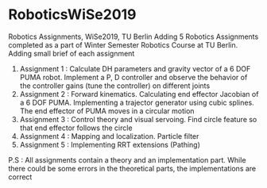 # RoboticsWiSe2019
Robotics Assignments, WiSe2019, TU Berlin
Adding 5 Robotics Assignments completed as a part of Winter Semester Robotics Course at TU Berlin.
Adding small brief of each assignment
1. Assignment 1 : Calculate DH parameters and gravity vector of a 6 DOF PUMA robot. Implement a P, D controller and observe the behavior of the controller gains (tune the controller) on different joints
2. Assignment 2 : Forward kinematics. Calculating end effector Jacobian of a 6 DOF PUMA. Implementing a trajector generator using cubic splines. The end effector of PUMA moves in a circular motion
3. Assignment 3 : Control theory and visual servoing. Find circle feature so that end effector follows the circle
4. Assignment 4 : Mapping and localization. Particle filter
5. Assignment 5 : Implementing RRT extensions (Pathing)

P.S : All assignments contain a theory and an implementation part. While there could be some errors in the theoretical parts, the implementations are correct
